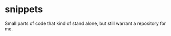 snippets
========

Small parts of code that kind of stand alone, but still warrant a repository for me.
